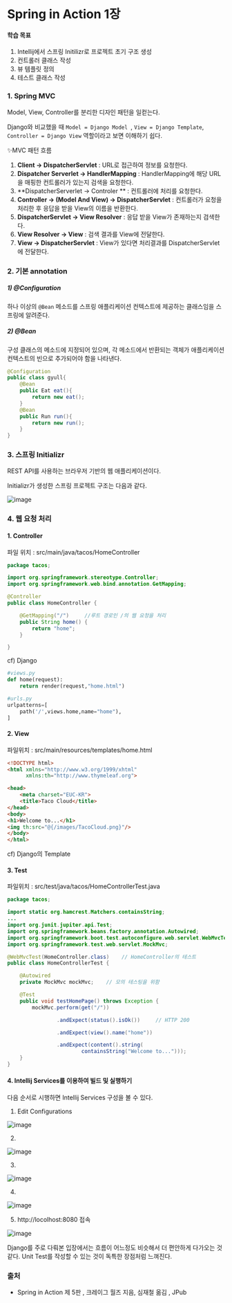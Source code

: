 # Spring in Action 1장

#### 학습 목표

1. Intellij에서 스프링 Initilizr로 프로젝트 초기 구조 생성
2. 컨트롤러 클래스 작성
3. 뷰 템플릿 정의
4. 테스트 클래스 작성



### 1. Spring MVC

Model, View, Controller를 분리한 디자인 패턴을 일컫는다.

Django와 비교했을 때 `Model = Django Model `, `View = Django Template`, `Controller = Django View` 역할이라고 보면 이해하기 쉽다.



✨MVC 패턴 흐름

1. **Client -> DispatcherServlet** : URL로 접근하여 정보를 요청한다.
2. **Dispatcher Serverlet -> HandlerMapping** : HandlerMapping에 해당 URL을 매핑한 컨트롤러가 있는지 검색을 요청한다.
3. **DispatcherServerlet -> Controler ** : 컨트롤러에 처리를 요청한다.
4. **Controller -> (Model And View) -> DispatcherServlet** : 컨트롤러가 요청을 처리한 후 응답을 받을 View의 이름을 반환한다.
5. **DispatcherServlet -> View Resolver** : 응답 받을 View가 존재하는지 검색한다.
6. **View Resolver -> View** : 검색 결과를 View에 전달한다.
7. **View -> DispatcherServlet** : View가 있다면 처리결과를 DispatcherServlet에 전달한다.



### 2. 기본 annotation

##### 1) @Configuration

하나 이상의 `@Bean` 메소드를 스프링 애플리케이션 컨텍스트에 제공하는 클래스임을 스프링에 알려준다. 

##### 2) @Bean

구성 클래스의 메소드에 지정되어 있으며, 각 메소드에서 반환되는 객체가 애플리케이션 컨텍스트의 빈으로 추가되어야 함을 나타낸다.

```java
@Configuration
public class gyull{
    @Bean
    public Eat eat(){
        return new eat();
    }
    @Bean
    public Run run(){
        return new run();
    }
}
```



### 3. 스프링 Initializr

REST API를 사용하는 브라우저 기반의 웹 애플리케이션이다.

Initializr가 생성한 스프링 프로젝트 구조는 다음과 같다.

![image](https://user-images.githubusercontent.com/42667951/90594284-03953980-e225-11ea-8c2f-e47a1a0cf462.png)



### 4. 웹 요청 처리 

#### 1. Controller

파일 위치 : src/main/java/tacos/HomeController

```java
package tacos;

import org.springframework.stereotype.Controller;
import org.springframework.web.bind.annotation.GetMapping;

@Controller                      
public class HomeController {

    @GetMapping("/")     //루트 경로인 /의 웹 요청을 처리        
    public String home() {
        return "home";           
    }

}
```

cf) Django

```python
#views.py
def home(request):
    return render(request,"home.html")
```

```python
#urls.py
urlpatterns=[
    path('/',views.home,name="home"),
]
```



#### 2. View

파일위치 : src/main/resources/templates/home.html

```html
<!DOCTYPE html>
<html xmlns="http://www.w3.org/1999/xhtml"
      xmlns:th="http://www.thymeleaf.org">

<head>
    <meta charset="EUC-KR">
    <title>Taco Cloud</title>
</head>
<body>
<h1>Welcome to...</h1>
<img th:src="@{/images/TacoCloud.png}"/>
</body>
</html>
```

cf) Django의 Template



#### 3. Test

파일위치 : src/test/java/tacos/HomeControllerTest.java

```java
package tacos;

import static org.hamcrest.Matchers.containsString;
...
import org.junit.jupiter.api.Test;
import org.springframework.beans.factory.annotation.Autowired;
import org.springframework.boot.test.autoconfigure.web.servlet.WebMvcTest;
import org.springframework.test.web.servlet.MockMvc;

@WebMvcTest(HomeController.class)    // HomeController의 테스트
public class HomeControllerTest {

    @Autowired
    private MockMvc mockMvc;    // 모의 테스팅을 위함

    @Test
    public void testHomePage() throws Exception {
        mockMvc.perform(get("/"))      

                .andExpect(status().isOk())     // HTTP 200

                .andExpect(view().name("home"))  

                .andExpect(content().string(      
                        containsString("Welcome to...")));
    }
}
```



#### 4. Intellij Services를 이용하여 빌드 및 실행하기

다음 순서로 시행하면 Intellij Services 구성을 볼 수 있다.

1. Edit Configurations

![image](https://user-images.githubusercontent.com/42667951/90595238-4a842e80-e227-11ea-8c2d-60dbe8414296.png)



2. 

![image](https://user-images.githubusercontent.com/42667951/90595374-b6ff2d80-e227-11ea-90d7-c4df64fccf39.png)



3.

![image](https://user-images.githubusercontent.com/42667951/90595451-de55fa80-e227-11ea-95fd-7fe722664a15.png)



4. 

![image](https://user-images.githubusercontent.com/42667951/90595516-ff1e5000-e227-11ea-8892-198213a8b5ec.png)



5. http://locolhost:8080 접속

![image](https://user-images.githubusercontent.com/42667951/90608281-57138180-e23d-11ea-8a94-1db584a107d9.png)

Django를 주로 다뤄본 입장에서는 흐름이 어느정도 비슷해서 더 편안하게 다가오는 것 같다. Unit Test를 작성할 수 있는 것이 독특한 장점처럼 느껴진다.  

### 출처

- Spring in Action 제 5판 , 크레이그 월즈 지음, 심재철 옮김 , JPub